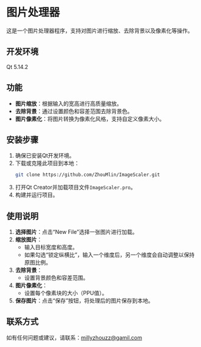 # 图片处理器

这是一个图片处理器程序，支持对图片进行缩放、去除背景以及像素化等操作。

## 开发环境
Qt 5.14.2

## 功能

- **图片缩放**：根据输入的宽高进行高质量缩放。
- **去除背景**：通过设置颜色和容差范围去除背景色。
- **图片像素化**：将图片转换为像素化风格，支持自定义像素大小。

## 安装步骤

1. 确保已安装Qt开发环境。
2. 下载或克隆此项目到本地：
    ```sh
    git clone https://github.com/ZhouMlin/ImageScaler.git
    ```
3. 打开Qt Creator并加载项目文件`ImageScaler.pro`。
4. 构建并运行项目。

## 使用说明

1. **选择图片**：点击“New File”选择一张图片进行加载。
2. **缩放图片**：
   - 输入目标宽度和高度。
   - 如果勾选“锁定纵横比”，输入一个维度后，另一个维度会自动调整以保持原图比例。
3. **去除背景**：
   - 设置背景颜色和容差范围。
4. **图片像素化**：
   - 设置每个像素块的大小（PPU值）。
5. **保存图片**：点击“保存”按钮，将处理后的图片保存到本地。

## 联系方式
如有任何问题或建议，请联系：millyzhouzz@gamil.com
